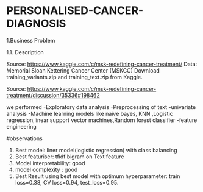 # PERSONALISED-CANCER-DIAGNOSIS
1.Business Problem

1.1. Description

Source: https://www.kaggle.com/c/msk-redefining-cancer-treatment/
Data: Memorial Sloan Kettering Cancer Center (MSKCC)
Download training_variants.zip and training_text.zip from Kaggle.



Source: https://www.kaggle.com/c/msk-redefining-cancer-treatment/discussion/35336#198462

 we performed
 -Exploratory data analysis
 -Preprocessing of text
 -univariate analysis
 -Machine learning models like naive bayes, KNN ,Logistic regression,linear support vector machines,Random forest classifier
 -feature engineering
 
 #observations
1. Best model: liner model(logistic regression) with class balancing
2. Best featuriser: tfidf bigram on Text feature
3. Model interpretability: good
4. model complexity : good
5. Best Result using best model with optimum hyperparameter: train loss=0.38, CV loss=0.94,
   test_loss=0.95.




